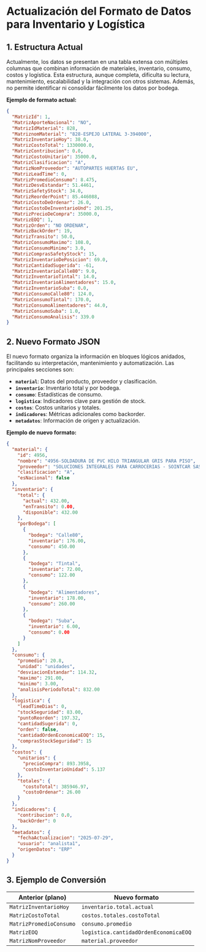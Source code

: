 # Actualización del Formato de Datos para Inventario y Logística

## 1. Estructura Actual

Actualmente, los datos se presentan en una tabla extensa con múltiples columnas que combinan información de materiales, inventario, consumo, costos y logística. Esta estructura, aunque completa, dificulta su lectura, mantenimiento, escalabilidad y la integración con otros sistemas. Además, no permite identificar ni consolidar fácilmente los datos por bodega.

**Ejemplo de formato actual:**


```json
{
  "MatrizId": 1,
  "MatrizAporteNacional": "NO",
  "MatrizIdMaterial": 828,
  "MatriznomMaterial": "828-ESPEJO LATERAL 3-394000",
  "MatrizInventarioHoy": 38.0,
  "MatrizCostoTotal": 1330000.0,
  "MatrizContribucion": 0.0,
  "MatrizCostoUnitario": 35000.0,
  "MatrizClasificacion": "A",
  "MatrizNomProveedor": "AUTOPARTES HUERTAS EU",
  "MatrizLeadTime": 0,
  "MatrizPromedioConsumo": 8.475,
  "MatrizDesvEstandar": 51.4461,
  "MatrizSafetyStock": 34.0,
  "MatrizReorderPoint": 85.446088,
  "MatrizCostoDeOrdenar": 26.0,
  "MatrizCostoDeInventarioUnd": 201.25,
  "MatrizPrecioDeCompra": 35000.0,
  "MatrizEOQ": 1,
  "MatrizOrden": "NO ORDENAR",
  "MatrizBackOrder": 19,
  "MatrizTransito": 50.0,
  "MatrizConsumoMaximo": 108.0,
  "MatrizConsumoMinimo": 3.0,
  "MatrizComprasSafetyStock": 15,
  "MatrizInventarioDePosicion": 69.0,
  "MatrizCantidadSugerida": -61,
  "MatrizInventarioCalle80": 9.0,
  "MatrizInventarioTintal": 14.0,
  "MatrizInventarioAlimentadores": 15.0,
  "MatrizInventarioSuba": 0.0,
  "MatrizConsumoCalle80": 124.0,
  "MatrizConsumoTintal": 170.0,
  "MatrizConsumoAlimentadores": 44.0,
  "MatrizConsumoSuba": 1.0,
  "MatrizConsumoAnalisis": 339.0
}

```

## 2. Nuevo Formato JSON

El nuevo formato organiza la información en bloques lógicos anidados, facilitando su interpretación, mantenimiento y automatización. Las principales secciones son:

* **`material`**: Datos del producto, proveedor y clasificación.
* **`inventario`**: Inventario total y por bodega.
* **`consumo`**: Estadísticas de consumo.
* **`logistica`**: Indicadores clave para gestión de stock.
* **`costos`**: Costos unitarios y totales.
* **`indicadores`**: Métricas adicionales como backorder.
* **`metadatos`**: Información de origen y actualización.

**Ejemplo de nuevo formato:**


```json
{ 
  "material": {
    "id": 4956,
    "nombre": "4956-SOLDADURA DE PVC HILO TRIANGULAR GRIS PARA PISO",
    "proveedor": "SOLUCIONES INTEGRALES PARA CARROCERIAS - SOINTCAR SAS",
    "clasificacion": "A",
    "esNacional": false
  },
  "inventario": {
    "total": {
      "actual": 432.00,
      "enTransito": 0.00,
      "disponible": 432.00
    },
    "porBodega": [
      {
        "bodega": "Calle80",
        "inventario": 176.00,
        "consumo": 450.00
      },
      {
        "bodega": "Tintal",
        "inventario": 72.00,
        "consumo": 122.00
      },
      {
        "bodega": "Alimentadores",
        "inventario": 178.00,
        "consumo": 260.00
      },
      {
        "bodega": "Suba",
        "inventario": 6.00,
        "consumo": 0.00
      }
    ]
  },
  "consumo": {
    "promedio": 20.8,
    "unidad": "unidades",
    "desviacionEstandar": 114.32,
    "maximo": 291.00,
    "minimo": 3.00,
    "analisisPeriodoTotal": 832.00
  },
  "logistica": {
    "leadTimeDias": 0,
    "stockSeguridad": 83.00,
    "puntoReorden": 197.32,
    "cantidadSugerida": 0,
    "orden": false,
    "cantidadOrdenEconomicaEOQ": 15,
    "comprasStockSeguridad": 15
  },
  "costos": {
    "unitarios": {
      "precioCompra": 893.3958,
      "costoInventarioUnidad": 5.137
    },
    "totales": {
      "costoTotal": 385946.97,
      "costoOrdenar": 26.00
    }
  },
  "indicadores": {
    "contribucion": 0.0,
    "backOrder": 0
  },
  "metadatos": {
    "fechaActualizacion": "2025-07-29",
    "usuario": "analista1",
    "origenDatos": "ERP"
  }
}
```

## 3. Ejemplo de Conversión

| Anterior (plano)        | Nuevo formato                         |
| ----------------------- | ------------------------------------- |
| `MatrizInventarioHoy`   | `inventario.total.actual`             |
| `MatrizCostoTotal`      | `costos.totales.costoTotal`           |
| `MatrizPromedioConsumo` | `consumo.promedio`                    |
| `MatrizEOQ`             | `logistica.cantidadOrdenEconomicaEOQ` |
| `MatrizNomProveedor`    | `material.proveedor`                  |

